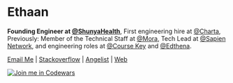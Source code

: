# Ethaan


**Founding Engineer at [@ShunyaHealth](https://shunyahealth.com/)**, First engineering hire at [@Charta](https://www.chartahealth.com/), Previously: Member of the Technical Staff at [@Mora](https://assessments.mora.com/), Tech Lead at [@Sapien Network](https://www.sapien.network/), and engineering roles at [@Course Key](https://coursekey.com/) and [@Edthena](https://www.edthena.com/).

[Email Me](mailto:ethan.rosanoo@gmail.com) | [Stackoverflow](https://stackoverflow.com/users/3961546/ethaan) | [Angelist](https://angel.co/u/ethaan) | [Web](https://ethaan.github.io/)

[![Join me in Codewars](https://www.codewars.com/users/Ethaan/badges/large)](https://www.codewars.com/users/Ethaan)

